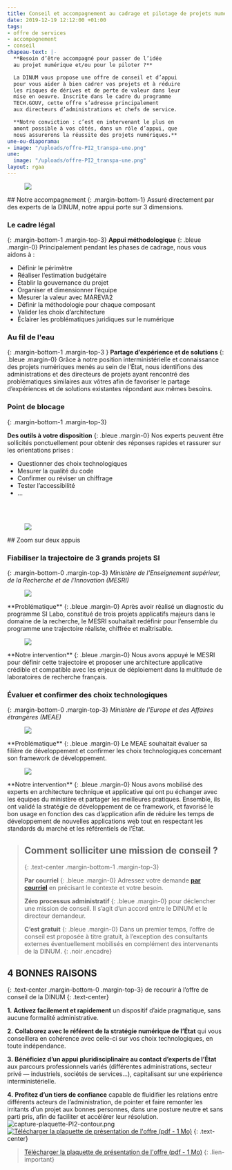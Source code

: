 ```yaml
---
title: Conseil et accompagnement au cadrage et pilotage de projets numériques
date: 2019-12-19 12:12:00 +01:00
tags:
- offre de services
- accompagnement
- conseil
chapeau-text: |-
  **Besoin d’être accompagné pour passer de l’idée
  au projet numérique et/ou pour le piloter ?**

  La DINUM vous propose une offre de conseil et d’appui
  pour vous aider à bien cadrer vos projets et à réduire
  les risques de dérives et de perte de valeur dans leur
  mise en oeuvre. Inscrite dans le cadre du programme
  TECH.GOUV, cette offre s’adresse principalement
  aux directeurs d’administrations et chefs de service.

  **Notre conviction : c’est en intervenant le plus en
  amont possible à vos côtés, dans un rôle d’appui, que
  nous assurerons la réussite des projets numériques.**
une-ou-diaporama:
- image: "/uploads/offre-PI2_transpa-une.png"
une:
  image: "/uploads/offre-PI2_transpa-une.png"
layout: rgaa
---
```


<figure class='image-left' style='width: 10%;'>
<img src="/uploads/picto-accompagnement.png"/>
</figure>## Notre accompagnement
{: .margin-bottom-1}
Assuré directement par des experts de la DINUM, notre appui porte sur 3 dimensions.

### Le cadre légal
{: .margin-bottom-1 .margin-top-3}
**Appui méthodologique**
{: .bleue .margin-0}
Principalement pendant les phases de cadrage, nous vous aidons à :

* Définir le périmètre
* Réaliser l’estimation budgétaire
* Établir la gouvernance du projet
* Organiser et dimensionner l’équipe
* Mesurer la valeur avec MAREVA2
* Définir la méthodologie pour chaque composant
* Valider les choix d’architecture
* Éclairer les problématiques juridiques sur le numérique

### Au fil de l'eau
{: .margin-bottom-1 .margin-top-3 }
**Partage d’expérience et de solutions**
{: .bleue .margin-0}
Grâce à notre position interministérielle et connaissance des projets numériques menés au sein de l’État, nous identifions des administrations et des directeurs de projets ayant rencontré des problématiques similaires aux vôtres afin de favoriser le partage d’expériences et de solutions existantes répondant aux mêmes besoins.

### Point de blocage
{: .margin-bottom-1 .margin-top-3}

**Des outils à votre disposition**
{: .bleue .margin-0}
Nos experts peuvent être sollicités ponctuellement pour obtenir des réponses rapides et rassurer sur les orientations prises :
* Questionner des choix technologiques
* Mesurer la qualité du code
* Confirmer ou réviser un chiffrage
* Tester l’accessibilité
* …
<br>
<br>

<figure class='image-left' style='width: 6%;'>
<img src="/uploads/picto-zoom.png"/>
</figure>## Zoom sur deux appuis

### Fiabiliser la trajectoire de 3 grands projets SI
{: .margin-bottom-0 .margin-top-3}
*Ministère de l’Enseignement supérieur, de la Recherche et de l’Innovation (MESRI)*

<figure class='image-left' style='width: 4%;'>
<img src="/uploads/picto-problematique.png"/>
</figure>**Problématique**
{: .bleue .margin-0}
Après avoir réalisé un diagnostic du programme SI Labo, constitué de trois projets applicatifs majeurs dans le domaine de la recherche, le MESRI souhaitait redéfinir pour l’ensemble du programme une trajectoire réaliste, chiffrée et maîtrisable.

<figure class='image-left' style='width: 4%;'>
<img src="/uploads/picto-intervention.png"/>
</figure>**Notre intervention**
{: .bleue .margin-0}
Nous avons appuyé le MESRI pour définir cette trajectoire et proposer une architecture applicative crédible et compatible avec les enjeux de déploiement dans la multitude de laboratoires de recherche français.

### Évaluer et confirmer des choix technologiques
{: .margin-bottom-0 .margin-top-3}
*Ministère de l’Europe et des Affaires étrangères (MEAE)*

<figure class='image-left' style='width: 4%;'>
<img src="/uploads/picto-problematique.png"/>
</figure>**Problématique**
{: .bleue .margin-0}
Le MEAE souhaitait évaluer sa filière de développement et confirmer les choix technologiques concernant son framework de développement.

<figure class='image-left' style='width: 4%;'>
<img src="/uploads/picto-intervention.png"/>
</figure>**Notre intervention**
{: .bleue .margin-0}
Nous avons mobilisé des experts en architecture technique et applicative qui ont pu échanger avec les équipes du ministère et partager les meilleures pratiques. Ensemble, ils ont validé la stratégie de développement de ce framework, et favorisé le bon usage en fonction des cas d’application afin de réduire les temps de développement de nouvelles applications web tout en respectant les standards du marché et les référentiels de l’État.

> ## Comment solliciter une mission de conseil ?
> {: .text-center .margin-bottom-1 .margin-top-3}
> 
> **Par courriel**
> {: .bleue .margin-0}
> Adressez votre demande **[par courriel](mailto:sec-directeur.dinum@modernisation.gouv.fr)** en précisant le contexte et votre besoin.
> 
>
> **Zéro processus administratif**
> {: .bleue .margin-0}
> pour déclencher une mission de conseil. Il s’agit d’un accord entre
> le DINUM et le directeur demandeur.
> 
>
> **C’est gratuit**
> {: .bleue .margin-0}
> Dans un premier temps, l’offre de conseil est proposée à titre gratuit, à l’exception des consultants externes éventuellement mobilisés en complément des intervenants de la DINUM.
{: .noir .encadre}

## 4 BONNES RAISONS
{: .text-center .margin-bottom-0 .margin-top-3}
de recourir à l’offre de conseil de la DINUM
{: .text-center}

**1.** **Activez facilement et rapidement** un dispositif d’aide pragmatique, sans aucune formalité administrative.

**2.** **Collaborez avec le référent de la stratégie numérique de l’État** qui vous conseillera en cohérence avec celle-ci sur vos choix technologiques, en toute indépendance.

**3.** **Bénéficiez d’un appui pluridisciplinaire au contact d’experts de l’État** aux parcours professionnels variés (différentes administrations, secteur privé — industriels, sociétés de services…), capitalisant sur une expérience interministérielle.

**4.** **Profitez d’un tiers de confiance** capable de fluidifier les relations entre différents acteurs de l’administration, de pointer et faire remonter les irritants d’un projet aux bonnes personnes, dans une posture neutre et sans parti pris, afin de faciliter et accélérer leur résolution.
<br>
![capture-plaquette-PI2-contour.png](/uploads/capture-plaquette-PI2-contour.png)
[![Télécharger la plaquette de présentation de l'offre (pdf - 1&nbsp;Mo)](/uploads/capture-plaquette-PI2.jpg)](/uploads/Plaquette_offre_de_conseil-pilotage.pdf "Télécharger la plaquette de présentation de l'offre (pdf - 1&nbsp;Mo)")
{: .text-center}
> [Télécharger la plaquette de présentation de l'offre (pdf - 1&nbsp;Mo)](/uploads/Plaquette_offre_de_conseil-pilotage.pdf)
{: .lien-important}